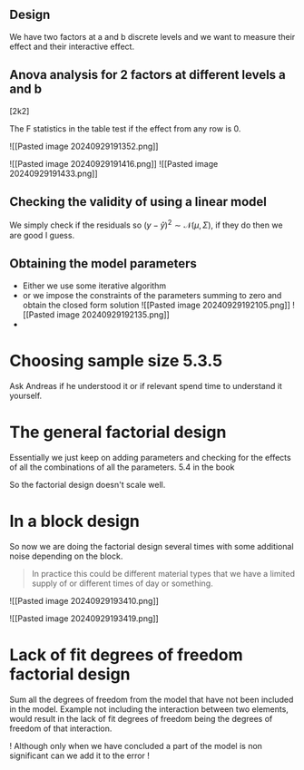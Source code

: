 
## Design

We have two factors at a and b discrete levels and we want to measure their effect and their interactive effect.

## Anova analysis for 2 factors at different levels a and b
[2k2]

The F statistics in the table test if the effect from any row is 0.

![[Pasted image 20240929191352.png]]

![[Pasted image 20240929191416.png]]
![[Pasted image 20240929191433.png]]

## Checking the validity of using a linear model

We simply check if the residuals so $(y-\hat y)^2 \sim \mathcal{N}(\mu, \Sigma)$, if they do then we are good I guess. 

## Obtaining the model parameters

- Either we use some iterative algorithm 
- or we impose the constraints of the parameters summing to zero and obtain the closed form solution ![[Pasted image 20240929192105.png]] ![[Pasted image 20240929192135.png]]
- 

# Choosing sample size 5.3.5
Ask Andreas if he understood it or if relevant spend time to understand it yourself.

# The general factorial design

Essentially we just keep on adding parameters and checking for the effects of all the combinations of all the parameters. 5.4 in the book

So the factorial design doesn't scale well.

# In a block design

So now we are doing the factorial design several times with some additional noise depending on the block.
> In practice this could be different material types that we have a limited supply of or different times of day or something.

![[Pasted image 20240929193410.png]]

![[Pasted image 20240929193419.png]]


# Lack of fit degrees of freedom factorial design

Sum all the degrees of freedom from the model that have not been included in the model.
Example not including the interaction between two elements, would result in the lack of fit degrees of freedom being the degrees of freedom of that interaction.

! Although only when we have concluded a part of the model is non significant can we add it to the error !
